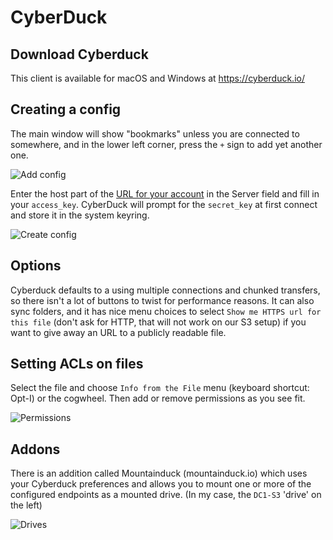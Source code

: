 # CyberDuck

## Download Cyberduck

This client is available for macOS and Windows at
https://cyberduck.io/

## Creating a config

The main window will show "bookmarks" unless you are connected
to somewhere, and in the lower left corner, press the `+` sign
to add yet another one.

![Add config](/images/cyberduckadd.png)

Enter the host part of the [URL for your account](generalinfo.md) in the Server
field and fill in your `access_key`. CyberDuck will prompt for the `secret_key` at
first connect and store it in the system keyring.

![Create config](/images/cyberduck1.png)

## Options

Cyberduck defaults to a using multiple connections and chunked
transfers, so there isn't a lot of buttons to twist for performance
reasons. It can also sync folders, and it has nice menu choices
to select `Show me HTTPS url for this file` (don't ask for HTTP,
that will not work on our S3 setup) if you want to give away an
URL to a publicly readable file.

## Setting ACLs on files

Select the file and choose `Info from the File` menu (keyboard
shortcut: Opt-I) or the cogwheel. Then add or remove permissions
as you see fit.

![Permissions](/images/cyberduck2.png)

## Addons

There is an addition called Mountainduck (mountainduck.io) which
uses your Cyberduck preferences and allows you to mount one or
more of the configured endpoints as a mounted drive. (In my case,
the `DC1-S3` 'drive' on the left)

![Drives](/images/mountainduck1.png)
